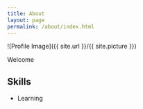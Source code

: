 ```yaml
---
title: About
layout: page
permalink: /about/index.html
---
```

![Profile Image]({{ site.url }}/{{ site.picture }})

<p></p>

<p>Welcome</p>

<h2>Skills</h2>

<ul class="skill-list">
	<li>Learning</li>
</ul>
